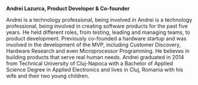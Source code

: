 **Andrei Lazurca, Product Developer & Co-founder**

Andrei is a technology professional, being involved in Andrei is a technology professional, being involved in creating software products for the past five years. He held different roles, from testing, leading and managing teams, to product development. Previously co-founded a hardware startup and was involved in the development of the MVP, including Customer Discovery, Hardware Research and even Microprocessor Programming. He believes in building products that serve real human needs. Andrei graduated in 2014 from Technical University of Cluj-Napoca with a Bachelor of Applied Science Degree in Applied Electronics and lives in Cluj, Romania with his wife and their two young children.
